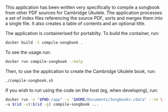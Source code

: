 This application has been written very specifically to compile a songbook from other PDF sources
for Cambridge Ukulele. The application processes a set of index files referencing the source PDF,
sorts and merges them into a single file. It also creates a table of contents and an optional 
title.

The application is containerised for portabilty. To build the container, run:

```bash
docker build -t compile-songbook .
```

To see the usage run:

```bash
docker run compile-songbook --help
```

Then, to use the application to create the Cambridge Ukulele book, run:

```bash
./compile-songbook.sh
```

If you wish to run using the code on the host (eg, when developing), run:
 
```bash
docker run -v "$PWD:/app" -v "$HOME/Documents/Songbooks:/data" --rm \
-u $(id -u):$(id -g) compile-songbook ...
```
